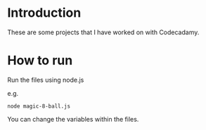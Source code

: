# Introduction

These are some projects that I have worked on with Codecadamy.

# How to run
Run the files using node.js

e.g.

`node magic-8-ball.js`

You can change the variables within the files.
